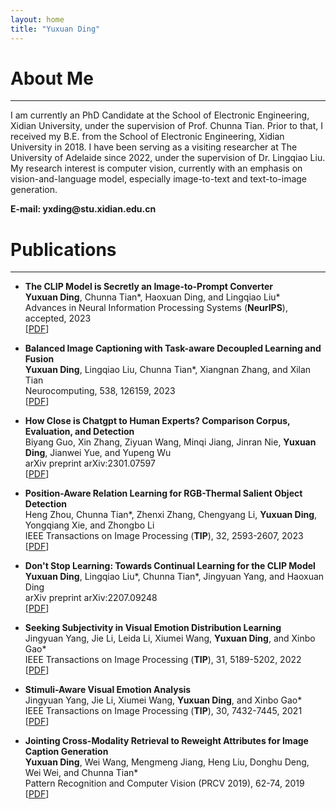 ```yaml
---
layout: home
title: "Yuxuan Ding"
---
```


# About Me
---

I am currently an PhD Candidate at the School of Electronic Engineering, Xidian University, under the supervision of Prof. Chunna Tian. Prior to that, I received my B.E. from the School of Electronic Engineering, Xidian University in 2018. I have been serving as a visiting researcher at The University of Adelaide since 2022, under the supervision of Dr. Lingqiao Liu. My research interest is computer vision, currently with an emphasis on vision-and-language model, especially image-to-text and text-to-image generation. 

<p><b> E-mail: yxding@stu.xidian.edu.cn </b></p> 

# Publications
---
- **The CLIP Model is Secretly an Image-to-Prompt Converter** 
<br>**Yuxuan Ding**, Chunna Tian\*, Haoxuan Ding, and Lingqiao Liu\*
<br>Advances in Neural Information Processing Systems (**NeurIPS**), accepted, 2023
<br>\[[PDF](https://arxiv.org/abs/2305.12716)\]

- **Balanced Image Captioning with Task-aware Decoupled Learning and Fusion** 
<br>**Yuxuan Ding**, Lingqiao Liu, Chunna Tian\*, Xiangnan Zhang, and Xilan Tian
<br>Neurocomputing, 538, 126159, 2023
<br>\[[PDF](https://www.sciencedirect.com/science/article/pii/S092523122300245X)\]

- **How Close is Chatgpt to Human Experts? Comparison Corpus, Evaluation, and Detection** 
<br>Biyang Guo, Xin Zhang, Ziyuan Wang, Minqi Jiang, Jinran Nie, **Yuxuan Ding**, Jianwei Yue, and Yupeng Wu
<br>arXiv preprint arXiv:2301.07597
<br>\[[PDF](https://arxiv.org/abs/2301.07597)\]

- **Position-Aware Relation Learning for RGB-Thermal Salient Object Detection** 
    <br>Heng Zhou, Chunna Tian\*, Zhenxi Zhang, Chengyang Li, **Yuxuan Ding**, Yongqiang Xie, and Zhongbo Li
    <br>IEEE Transactions on Image Processing (**TIP**), 32, 2593-2607, 2023
    <br>\[[PDF](https://ieeexplore.ieee.org/abstract/document/10113883)\]

- **Don't Stop Learning: Towards Continual Learning for the CLIP Model** 
<br>**Yuxuan Ding**, Lingqiao Liu\*, Chunna Tian\*, Jingyuan Yang, and Haoxuan Ding
<br>arXiv preprint arXiv:2207.09248
<br>\[[PDF](https://arxiv.org/abs/2207.09248)\]

- **Seeking Subjectivity in Visual Emotion Distribution Learning** 
    <br>Jingyuan Yang, Jie Li, Leida Li, Xiumei Wang, **Yuxuan Ding**, and Xinbo Gao\*
    <br>IEEE Transactions on Image Processing (**TIP**), 31, 5189-5202, 2022
    <br>\[[PDF](https://ieeexplore.ieee.org/abstract/document/9846869)\]

- **Stimuli-Aware Visual Emotion Analysis** 
    <br>Jingyuan Yang, Jie Li, Xiumei Wang, **Yuxuan Ding**, and Xinbo Gao\*
    <br>IEEE Transactions on Image Processing (**TIP**), 30, 7432-7445, 2021
    <br>\[[PDF](https://ieeexplore.ieee.org/stamp/stamp.jsp?tp=&arnumber=9524517)\]


- **Jointing Cross-Modality Retrieval to Reweight Attributes for Image Caption Generation** 
    <br>**Yuxuan Ding**, Wei Wang, Mengmeng Jiang, Heng Liu, Donghu Deng, Wei Wei, and Chunna Tian\*
    <br>Pattern Recognition and Computer Vision (PRCV 2019), 62-74, 2019
    <br>\[[PDF](https://link.springer.com/chapter/10.1007/978-3-030-31726-3_6)\]



<!-- 
# Publications
---

- **Stimuli-Aware Visual Emotion Analysis** 
    <br>**Jingyuan Yang**, Jie Li, Xiumei Wang, Yuxuan Ding, and Xinbo Gao\*
    <br>IEEE Transactions on Image Processing (**TIP**), 30, 7432-7445, 2021
    <br>\[[PDF](https://ieeexplore.ieee.org/stamp/stamp.jsp?tp=&arnumber=9524517)\]
    
    <div align="center">
    <img src="../assets/1.png" width="60%">
    </div>
    
- **SOLVER: Scene-Object Interrelated Visual Emotion Reasoning Network** 
    <br>**Jingyuan Yang**, Xinbo Gao\*, Leida Li, Xiumei Wang, and Jinshan Ding
    <br>IEEE Transactions on Image Processing (**TIP**), 30, 8686-8701, 2021
    <br>\[[PDF](https://ieeexplore.ieee.org/stamp/stamp.jsp?tp=&arnumber=9580604)\]
    
    <div align="center">
    <img src="../assets/2.png" width="60%">
    </div>
    
- **A Circular-Structured Representation for Visual Emotion Distribution Learning** 
    <br>**Jingyuan Yang**, Jie Li, Leida Li, Xiumei Wang, and Xinbo Gao\*
    <br>Proceedings of the IEEE/CVF Conference on Computer Vision and Pattern Recognition (**CVPR**), 4237-4246, 2021
    <br>\[[PDF](https://openaccess.thecvf.com/content/CVPR2021/html/Yang_A_Circular-Structured_Representation_for_Visual_Emotion_Distribution_Learning_CVPR_2021_paper.html)\]
    
    <div align="center">
    <img src="../assets/3.png" width="60%">
    </div>
    
- **Seeking Subjectivity in Visual Emotion Distribution Learning** 
    <br>**Jingyuan Yang**, Jie Li, Leida Li, Xiumei Wang, Yuxuan Ding, and Xinbo Gao\*
    <br>IEEE Transactions on Image Processing (**TIP**), 31, 5189-5202, 2022
    <br>\[[PDF](https://ieeexplore.ieee.org/abstract/document/9846869)\]
    
    <div align="center">
    <img src="../assets/4.png" width="60%">
    </div>
    
# Experiences
---

- **Outstanding Graduate of Shaanxi Province**, by Education Department of Shaanxi Provincial Government, 2022
- **China National Scholarship**, by Ministry of Education of the People's Republic of China, 2021
- **China National Scholarship**, by Ministry of Education of the People's Republic of China, 2015
- **Speaking as the only student representative at the 90th Anniversary Celebration of Xidian University**, 2021

# Hobbies
---

- **English Speech** (First place in the Northwest Region Postgraduate English Speech Contest)
- **Badminton** (Women's singles champion in the Freshmen Cup at Xidian Univeristy)
- **Piano** (Amateur six level certificate of piano)
 -->
